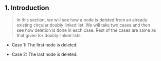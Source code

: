 ## 1. Introduction 


 >  In this section, we will see how a node is deleted from an already existing circular doubly linked 
list. We will take two cases and then see how deletion is done in each case. Rest of the cases are 
same as that given for doubly linked lists.
 


 - Case 1: The first node is deleted. 

 - Case 2: The last node is deleted. 
